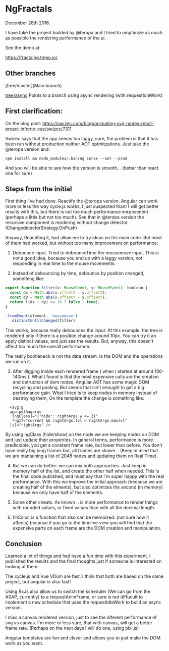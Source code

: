 # NgFractals

December 28th 2016.

I have take the project builded by @teropa and I tried to omptimize as much as possible 
the rendering performance of the ui.

See the demo at:

https://fractalng.tmpo.io/

## Other branches

[tree/master](Main branch)

[tree/async](Async) Points to a branch using async rendering (with requestIdleWork)


## First clarification:

On the blog post:
https://swizec.com/blog/animating-svg-nodes-react-preact-inferno-vue/swizec/7311

Swizec says that the app seems too laggy, sure, the problem is that it has been run  without production neither AOT optmitzations. Just take the @teropa version and: 

`
npm install &&
node_modules/.bin/ng serve --aot --prod
`

And you will be able to see how the version is smooth... (better than react one for sure)


## Steps from the initial

First thing I've had done. Reactify the @teropa version. Angular can work more 
or less the way cycle.js works.
I just suspected thant I will get better results with this, but there is not too much 
performance imrpovenent (perhaps a little but not too much). See that in @teropa version
the recursive component is rendering without change detector (ChangedetectorStrategy.OnPush)

Anyway, Reactifing it, had allow me to try ideas on the main code. 
But most of them had worked, but without too many improvement on performance: 

1. Debounce input. Tried to debounceTime the mousemove input. This is not a good idea, 
because you end up with a laggy version, not responding in real time to the mouse movements.

2. Instead of debouncing by time, debounce by position changed, something like:

```javascript
export function filter(x: MouseEvent, y: MouseEvent): boolean {
  const dx = Math.abs(x.offsetX - y.offsetX);
  const dy = Math.abs(x.offsetY - y.offsetY);
  return ((dx + dy) >= 10 ? false : true);
}

.fromEvent(element, 'mousemove')
  .distinctUntilChanged(filter)

```
This works, because really debounces the input. At this example, the tree is rendered 
only if there is a position change around 10px. You can try it an apply distinct values,
and just see the results. But, anyway, this doesn't affect too much the overall performance.  

The really bootleneck is not the data stream. Is the DOM and the operations we run on it.

3. After digging inside each rendered frame ( when I started at around 100-140ms ). 
What I found is that the most expensive calls are the creation and detruction of dom nodes.
Angular AOT has some magic DOM recycling and pooling. But seems that isn't enought to get a 
big performance gain. What I tried is to keep nodes in memory instead of destroying them, 
On the template the change is something like:

```
  <svg:g
  app-pythagoras
   [ngClass]="{'hide': rightArgs.w <= 2}"
   *ngIf="current && rightArgs.lvl < rightArgs.maxlvl"
  [s]="rightArgs" />
```

By using ngClass (hide/show) on the node we are keeping nodes on DOM and just update their properites. 
In general terms, performance is more predictable, you get a constant frame rate, 
but lower than before. You don't have really big long frames but, all frames are slower. .
(Keep in mind that we are mantaining a list of 2048 nodes and updating them on Real Time).

4. But we can do better: we can mix both approaches. 
Just keep in memory half of the list, and create the other half when needed. This 
is the final code published, and must say that I'm super happy with the real performance.
With this we improve the initial approach (because we are creating half of the elments),
but also optimizes the second (in memory) because we only have half of the elements.

5. Some other cheats. As known .. is more performance to render things with rounded values,
or fixed values than with all the decimal length. 

6. fillColor, is a function that also can be memoized. (not sure how it affects) because if 
you go to the timeline view you will find that the expensive parts on each frame are the
DOM creation and manipulation. 


## Conclusion

Learned a lot of things and had have a fun time with this experiment. 
I published the results and the final thoughts  just if someone is interested on looking at them.

The cycle.js and Vue VDom are fast. I think that both are based on the same project, but angular
is also fast!

Using RxJs also allow us to switch the scheduler (We can go from the ASAP, currently) to 
a requestAnimFrame, or sure is not diffucult to implement a new schedule that uses 
the requestIdleWork to build an async version.

I miss a canvas rendered version, just to see the diferent performance of svg vs canvas. 
I'm more or less sure, that with canvas, will get a better frame rate. 
(Perhaps on the next days I will do one, using pixi.js)

Angular templates are fun and clever and allows you to just make the DOM work as you want.

















